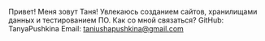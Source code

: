 Привет! Меня зовут Таня!
Увлекаюсь созданием сайтов, хранилищами данных и тестированием ПО.
Как со мной связаться?
GitHub: TanyaPushkina
Email: taniushapushkina@gmail.com
